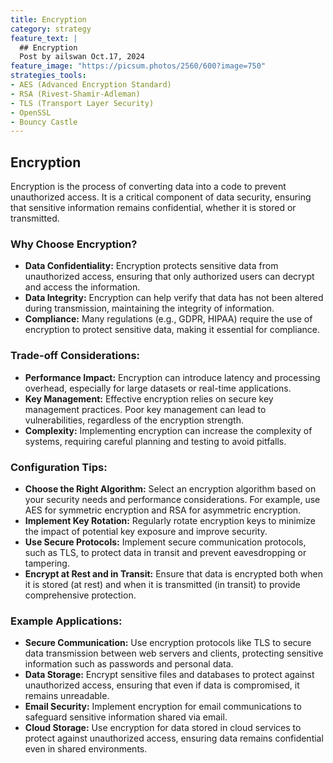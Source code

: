 ```yaml
---
title: Encryption
category: strategy
feature_text: |
  ## Encryption
  Post by ailswan Oct.17, 2024
feature_image: "https://picsum.photos/2560/600?image=750"
strategies_tools:
- AES (Advanced Encryption Standard)
- RSA (Rivest-Shamir-Adleman)
- TLS (Transport Layer Security)
- OpenSSL
- Bouncy Castle
---
```

## Encryption
Encryption is the process of converting data into a code to prevent unauthorized access. It is a critical component of data security, ensuring that sensitive information remains confidential, whether it is stored or transmitted.

### Why Choose Encryption?
- **Data Confidentiality:** Encryption protects sensitive data from unauthorized access, ensuring that only authorized users can decrypt and access the information.
- **Data Integrity:** Encryption can help verify that data has not been altered during transmission, maintaining the integrity of information.
- **Compliance:** Many regulations (e.g., GDPR, HIPAA) require the use of encryption to protect sensitive data, making it essential for compliance.

### Trade-off Considerations:
- **Performance Impact:** Encryption can introduce latency and processing overhead, especially for large datasets or real-time applications.
- **Key Management:** Effective encryption relies on secure key management practices. Poor key management can lead to vulnerabilities, regardless of the encryption strength.
- **Complexity:** Implementing encryption can increase the complexity of systems, requiring careful planning and testing to avoid pitfalls.

### Configuration Tips:
- **Choose the Right Algorithm:** Select an encryption algorithm based on your security needs and performance considerations. For example, use AES for symmetric encryption and RSA for asymmetric encryption.
- **Implement Key Rotation:** Regularly rotate encryption keys to minimize the impact of potential key exposure and improve security.
- **Use Secure Protocols:** Implement secure communication protocols, such as TLS, to protect data in transit and prevent eavesdropping or tampering.
- **Encrypt at Rest and in Transit:** Ensure that data is encrypted both when it is stored (at rest) and when it is transmitted (in transit) to provide comprehensive protection.

### Example Applications:
- **Secure Communication:** Use encryption protocols like TLS to secure data transmission between web servers and clients, protecting sensitive information such as passwords and personal data.
- **Data Storage:** Encrypt sensitive files and databases to protect against unauthorized access, ensuring that even if data is compromised, it remains unreadable.
- **Email Security:** Implement encryption for email communications to safeguard sensitive information shared via email.
- **Cloud Storage:** Use encryption for data stored in cloud services to protect against unauthorized access, ensuring data remains confidential even in shared environments.

